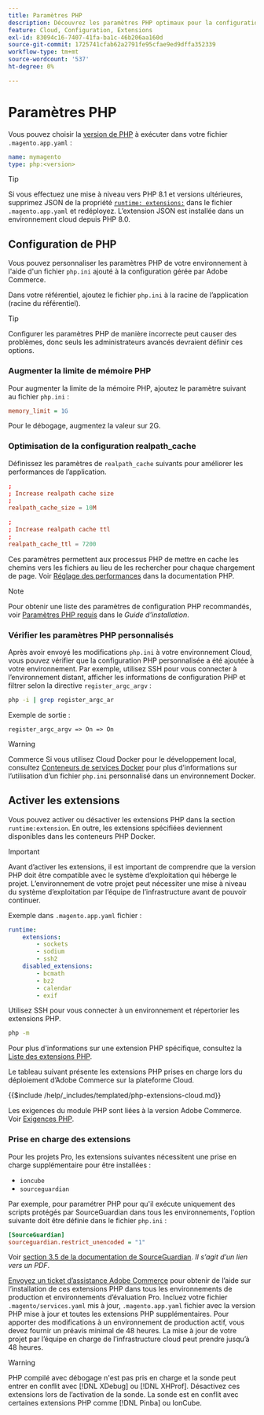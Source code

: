 ```yaml
---
title: Paramètres PHP
description: Découvrez les paramètres PHP optimaux pour la configuration de l'application Commerce dans l'infrastructure cloud.
feature: Cloud, Configuration, Extensions
exl-id: 83094c16-7407-41fa-ba1c-46b206aa160d
source-git-commit: 1725741cfab62a2791fe95cfae9ed9dffa352339
workflow-type: tm+mt
source-wordcount: '537'
ht-degree: 0%

---
```


# Paramètres PHP

Vous pouvez choisir la [version de PHP](https://experienceleague.adobe.com/docs/commerce-operations/installation-guide/system-requirements.html) à exécuter dans votre fichier `.magento.app.yaml` :

```yaml
name: mymagento
type: php:<version>
```

>[!TIP]
>
>Si vous effectuez une mise à niveau vers PHP 8.1 et versions ultérieures, supprimez JSON de la propriété [`runtime: extensions:`](properties.md#runtime) dans le fichier `.magento.app.yaml` et redéployez. L’extension JSON est installée dans un environnement cloud depuis PHP 8.0.

## Configuration de PHP

Vous pouvez personnaliser les paramètres PHP de votre environnement à l&#39;aide d&#39;un fichier `php.ini` ajouté à la configuration gérée par Adobe Commerce.

Dans votre référentiel, ajoutez le fichier `php.ini` à la racine de l’application (racine du référentiel).

>[!TIP]
>
>Configurer les paramètres PHP de manière incorrecte peut causer des problèmes, donc seuls les administrateurs avancés devraient définir ces options.

### Augmenter la limite de mémoire PHP

Pour augmenter la limite de la mémoire PHP, ajoutez le paramètre suivant au fichier `php.ini` :

```ini
memory_limit = 1G
```

Pour le débogage, augmentez la valeur sur 2G.

### Optimisation de la configuration realpath_cache

Définissez les paramètres de `realpath_cache` suivants pour améliorer les performances de l’application.

```conf
;
; Increase realpath cache size
;
realpath_cache_size = 10M

;
; Increase realpath cache ttl
;
realpath_cache_ttl = 7200
```

Ces paramètres permettent aux processus PHP de mettre en cache les chemins vers les fichiers au lieu de les rechercher pour chaque chargement de page. Voir [Réglage des performances](https://www.php.net/manual/en/ini.core.php) dans la documentation PHP.

>[!NOTE]
>
>Pour obtenir une liste des paramètres de configuration PHP recommandés, voir [Paramètres PHP requis](https://experienceleague.adobe.com/docs/commerce-operations/installation-guide/prerequisites/php-settings.html) dans le _Guide d&#39;installation_.

### Vérifier les paramètres PHP personnalisés

Après avoir envoyé les modifications `php.ini` à votre environnement Cloud, vous pouvez vérifier que la configuration PHP personnalisée a été ajoutée à votre environnement. Par exemple, utilisez SSH pour vous connecter à l’environnement distant, afficher les informations de configuration PHP et filtrer selon la directive `register_argc_argv` :

```bash
php -i | grep register_argc_ar
```

Exemple de sortie :

```text
register_argc_argv => On => On
```

>[!WARNING]
>
>Commerce Si vous utilisez Cloud Docker pour le développement local, consultez [Conteneurs de services Docker](https://developer.adobe.com/commerce/cloud-tools/docker/containers/service/#fpm-container) pour plus d’informations sur l’utilisation d’un fichier `php.ini` personnalisé dans un environnement Docker.

## Activer les extensions

Vous pouvez activer ou désactiver les extensions PHP dans la section `runtime:extension`. En outre, les extensions spécifiées deviennent disponibles dans les conteneurs PHP Docker.

>[!IMPORTANT]
>
>Avant d’activer les extensions, il est important de comprendre que la version PHP doit être compatible avec le système d’exploitation qui héberge le projet. L’environnement de votre projet peut nécessiter une mise à niveau du système d’exploitation par l’équipe de l’infrastructure avant de pouvoir continuer.

Exemple dans `.magento.app.yaml` fichier :

```yaml
runtime:
    extensions:
        - sockets
        - sodium
        - ssh2
    disabled_extensions:
        - bcmath
        - bz2
        - calendar
        - exif
```

Utilisez SSH pour vous connecter à un environnement et répertorier les extensions PHP.

```bash
php -m
```

Pour plus d&#39;informations sur une extension PHP spécifique, consultez la [Liste des extensions PHP](https://www.php.net/manual/en/extensions.alphabetical.php).

Le tableau suivant présente les extensions PHP prises en charge lors du déploiement d’Adobe Commerce sur la plateforme Cloud.

{{$include /help/_includes/templated/php-extensions-cloud.md}}

Les exigences du module PHP sont liées à la version Adobe Commerce. Voir [Exigences PHP](https://experienceleague.adobe.com/docs/commerce-operations/installation-guide/prerequisites/php-settings.html).

### Prise en charge des extensions

Pour les projets Pro, les extensions suivantes nécessitent une prise en charge supplémentaire pour être installées :

- `ioncube`
- `sourceguardian`

Par exemple, pour paramétrer PHP pour qu&#39;il exécute uniquement des scripts protégés par SourceGuardian dans tous les environnements, l&#39;option suivante doit être définie dans le fichier `php.ini` :

```ini
[SourceGuardian]
sourceguardian.restrict_unencoded = "1"
```

Voir [section 3.5 de la documentation de SourceGuardian](https://sourceguardian.com/demofiles/files/SourceGuardian%20for%20Linux%20User%20Manual.pdf). _Il s’agit d’un lien vers un PDF_.

[Envoyez un ticket d’assistance Adobe Commerce](https://experienceleague.adobe.com/docs/commerce-knowledge-base/kb/help-center-guide/magento-help-center-user-guide.html#submit-ticket) pour obtenir de l’aide sur l’installation de ces extensions PHP dans tous les environnements de production et environnements d’évaluation Pro. Incluez votre fichier `.magento/services.yaml` mis à jour, `.magento.app.yaml` fichier avec la version PHP mise à jour et toutes les extensions PHP supplémentaires. Pour apporter des modifications à un environnement de production actif, vous devez fournir un préavis minimal de 48 heures. La mise à jour de votre projet par l’équipe en charge de l’infrastructure cloud peut prendre jusqu’à 48 heures.

>[!WARNING]
>
>PHP compilé avec débogage n&#39;est pas pris en charge et la sonde peut entrer en conflit avec [!DNL XDebug] ou [!DNL XHProf]. Désactivez ces extensions lors de l’activation de la sonde. La sonde est en conflit avec certaines extensions PHP comme [!DNL Pinba] ou IonCube.
